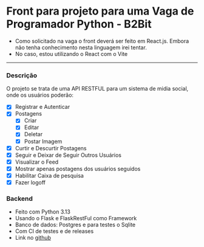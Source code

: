 # Front para projeto para uma Vaga de Programador Python - B2Bit

* Como solicitado na vaga o front deverá ser feito em React.js. Embora não tenha conhecimento nesta linguagem irei tentar.
* No caso, estou utilizando o React com o Vite

---

### Descrição
O projeto se trata de uma API RESTFUL para um sistema de midia social, onde os usuários poderão:
- [x] Registrar e Autenticar
- [x] Postagens
    - [x] Criar
    - [x] Editar
    - [x] Deletar
    - [x] Postar Imagem
- [x] Curtir e Descurtir Postagens
- [x] Seguir e Deixar de Seguir Outros Usuários
- [x] Visualizar o Feed
- [x] Mostrar apenas postagens dos usuários seguidos
- [x] Habilitar Caixa de pesquisa
- [x] Fazer logoff

### Backend
* Feito com Python 3.13
* Usando o Flask e FlaskRestFul como Framework
* Banco de dados: Postgres e para testes o Sqlite
* Com CI de testes e de releases
* Link no [github](https://github.com/MarkusLuan/twitter-desafio_b2bit)